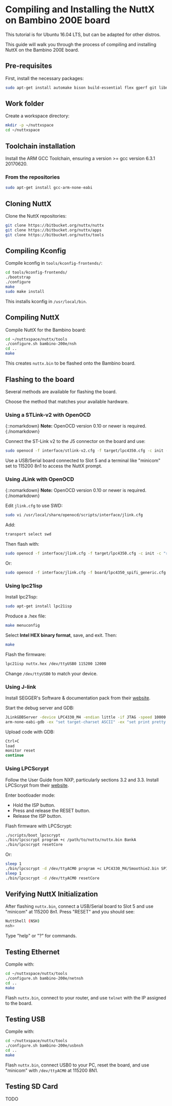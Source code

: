 
# Compiling and Installing the NuttX on Bambino 200E board

This tutorial is for Ubuntu 16.04 LTS, but can be adapted for other distros.

This guide will walk you through the process of compiling and installing NuttX on the Bambino 200E board.

## Pre-requisites

First, install the necessary packages:

```bash
sudo apt-get install automake bison build-essential flex gperf git libncurses5-dev libtool libusb-dev libusb-1.0.0-dev
```

## Work folder

Create a workspace directory:

```bash
mkdir -p ~/nuttxspace
cd ~/nuttxspace
```

## Toolchain installation

Install the ARM GCC Toolchain, ensuring a version >= gcc version 6.3.1 20170620.

### From the repositories

```bash
sudo apt-get install gcc-arm-none-eabi
```

## Cloning NuttX

Clone the NuttX repositories:

```bash
git clone https://bitbucket.org/nuttx/nuttx
git clone https://bitbucket.org/nuttx/apps
git clone https://bitbucket.org/nuttx/tools
```

## Compiling Kconfig

Compile kconfig in `tools/kconfig-frontends/`:

```bash
cd tools/kconfig-frontends/
./bootstrap
./configure
make
sudo make install
```

This installs kconfig in `/usr/local/bin`.

## Compiling NuttX

Compile NuttX for the Bambino board:

```bash
cd ~/nuttxspace/nuttx/tools
./configure.sh bambino-200e/nsh
cd ..
make
```

This creates `nuttx.bin` to be flashed onto the Bambino board.

## Flashing to the board

Several methods are available for flashing the board.

Choose the method that matches your available hardware.

### Using a STLink-v2 with OpenOCD

{::nomarkdown}
<sl-alert variant="neutral" open>
  <sl-icon slot="icon" name="info-circle"></sl-icon>
  <strong>Note:</strong> OpenOCD version 0.10 or newer is required.
</sl-alert>
{:/nomarkdown}

Connect the ST-Link v2 to the J5 connector on the board and use:

```bash
sudo openocd -f interface/stlink-v2.cfg -f target/lpc4350.cfg -c init -c "reset halt" -c "flash write_image erase nuttx.bin 0x14000000"
```

Use a USB/Serial board connected to Slot 5 and a terminal like "minicom" set to 115200 8n1 to access the NuttX prompt.

### Using JLink with OpenOCD

{::nomarkdown}
<sl-alert variant="neutral" open>
  <sl-icon slot="icon" name="info-circle"></sl-icon>
  <strong>Note:</strong> OpenOCD version 0.10 or newer is required.
</sl-alert>
{:/nomarkdown}

Edit `jlink.cfg` to use SWD:

```bash
sudo vi /usr/local/share/openocd/scripts/interface/jlink.cfg
```

Add:

```bash
transport select swd
```

Then flash with:

```bash
sudo openocd -f interface/jlink.cfg -f target/lpc4350.cfg -c init -c "reset halt" -c "flash write_image erase nuttx.bin 0x14000000"
```

Or:

```bash
sudo openocd -f interface/jlink.cfg -f board/lpc4350_spifi_generic.cfg -c init -c "reset halt" -c "flash write_image erase nuttx.bin 0x14000000"
```

### Using lpc21isp

Install lpc21isp:

```bash
sudo apt-get install lpc21isp
```

Produce a .hex file:

```bash
make menuconfig
```

Select **Intel HEX binary format**, save, and exit. Then:

```bash
make
```

Flash the firmware:

```bash
lpc21isp nuttx.hex /dev/ttyUSB0 115200 12000
```

Change `/dev/ttyUSB0` to match your device.

### Using J-link

Install SEGGER's Software & documentation pack from their [website](https://www.segger.com/jlink-software.html).

Start the debug server and GDB:

```bash
JLinkGDBServer -device LPC4330_M4 -endian little -if JTAG -speed 10000 -localhostonly
arm-none-eabi-gdb -ex "set target-charset ASCII" -ex "set print pretty on" -ex "target remote :2331" -ex "set mem inaccessible-by-default off" nuttx
```

Upload code with GDB:

```bash
Ctrl+C
load
monitor reset
continue
```

### Using LPCScrypt

Follow the User Guide from NXP, particularly sections 3.2 and 3.3. Install LPCScrypt from their [website](http://www.nxp.com/products/software-and-tools/software-development-tools/software-tools/lpc-microcontroller-utilities/lpcscrypt-v1.8.0:LPCSCRYPT?tab=Design_Tools_Tab).

Enter bootloader mode:

- Hold the ISP button.
- Press and release the RESET button.
- Release the ISP button.

Flash firmware with LPCScrypt:

```bash
./scripts/boot_lpcscrypt 
./bin/lpcscrypt program +c /path/to/nuttx/nuttx.bin BankA
./bin/lpcscrypt resetCore
```

Or:

```bash
sleep 1
./bin/lpcscrypt -d /dev/ttyACM0 program +c LPC4330_M4/Smoothie2.bin SPIFI
sleep 1
./bin/lpcscrypt -d /dev/ttyACM0 resetCore
```

## Verifying NuttX Initialization

After flashing `nuttx.bin`, connect a USB/Serial board to Slot 5 and use "minicom" at 115200 8n1. Press "RESET" and you should see:

```bash
NuttShell (NSH)                                                                    
nsh>
```

Type "help" or "?" for commands.

## Testing Ethernet

Compile with:

```bash
cd ~/nuttxspace/nuttx/tools
./configure.sh bambino-200e/netnsh
cd ..
make
```

Flash `nuttx.bin`, connect to your router, and use `telnet` with the IP assigned to the board.

## Testing USB

Compile with:

```bash
cd ~/nuttxspace/nuttx/tools
./configure.sh bambino-200e/usbnsh
cd ..
make
```

Flash `nuttx.bin`, connect USB0 to your PC, reset the board, and use "minicom" with `/dev/ttyACM0` at 115200 8N1.

## Testing SD Card

TODO
